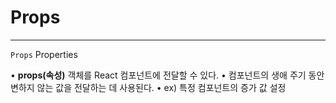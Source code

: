 # Props
***
`Props` Properties

• **props(속성)** 객체를 React 컴포넌트에 전달할 수 있다.
• 컴포넌트의 생애 주기 동안 변하지 않는 값을 전달하는 데 사용된다.
	• ex) 특정 컴포넌트의 증가 값 설정